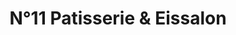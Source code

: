 ---
title: "N°11 Patisserie & Eissalon"
url: /gramatneusiedl/ndeg11-patisserie-und-eissalon/
shop: Konditorei
---
